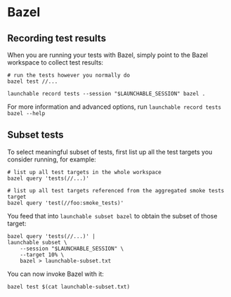 # Bazel

## Recording test results

When you are running your tests with Bazel, simply point to the Bazel workspace to collect test results:

```text
# run the tests however you normally do
bazel test //...

launchable record tests --session "$LAUNCHABLE_SESSION" bazel .
```

For more information and advanced options, run `launchable record tests bazel --help`

## Subset tests

To select meaningful subset of tests, first list up all the test targets you consider running, for example:

```text
# list up all test targets in the whole workspace
bazel query 'tests(//...)'

# list up all test targets referenced from the aggregated smoke tests target
bazel query 'test(//foo:smoke_tests)'
```

You feed that into `launchable subset bazel` to obtain the subset of those target:

```text
bazel query 'tests(//...)' |
launchable subset \
    --session "$LAUNCHABLE_SESSION" \
    --target 10% \
    bazel > launchable-subset.txt
```

You can now invoke Bazel with it:

```text
bazel test $(cat launchable-subset.txt)
```

